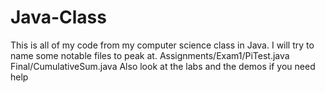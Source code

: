 # Java-Class
This is all of my code from my computer science class in Java. I will try to name some notable files to peak at.
Assignments/Exam1/PiTest.java  
Final/CumulativeSum.java
Also look at the labs and the demos if you need help
